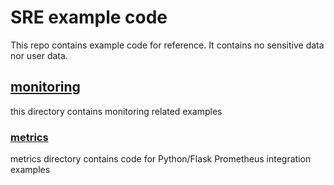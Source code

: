 # SRE example code
This repo contains example code for reference. It contains no sensitive data nor user data.
## [monitoring](/monitoring)
this directory contains monitoring related examples
### [metrics](/monitoring/metrics/)
metrics directory contains code for Python/Flask Prometheus integration examples